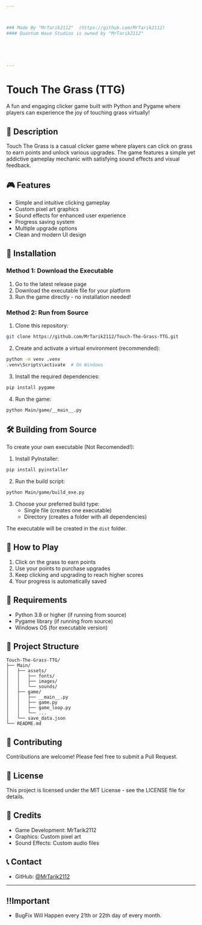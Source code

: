 ```yaml
---



### Made By "MrTarik2112"  (https://github.com/MrTarik2112)
#### Quantum Wave Studios is owned by "MrTarik2112"





---
```


# Touch The Grass (TTG)

A fun and engaging clicker game built with Python and Pygame where players can experience the joy of touching grass virtually!

## 📝 Description

Touch The Grass is a casual clicker game where players can click on grass to earn points and unlock various upgrades. The game features a simple yet addictive gameplay mechanic with satisfying sound effects and visual feedback.

## 🎮 Features

- Simple and intuitive clicking gameplay
- Custom pixel art graphics
- Sound effects for enhanced user experience
- Progress saving system
- Multiple upgrade options
- Clean and modern UI design




## 🚀 Installation

### Method 1: Download the Executable
1. Go to the latest release page
2. Download the executable file for your platform
3. Run the game directly - no installation needed!

### Method 2: Run from Source
1. Clone this repository:
```bash
git clone https://github.com/MrTarik2112/Touch-The-Grass-TTG.git
```

2. Create and activate a virtual environment (recommended):
```bash
python -m venv .venv
.venv\Scripts\activate  # On Windows
```

3. Install the required dependencies:
```bash
pip install pygame
```

4. Run the game:
```bash
python Main/game/__main__.py
```

## 🛠️ Building from Source

To create your own executable (Not Recomended!):

1. Install PyInstaller:
```bash
pip install pyinstaller
```

2. Run the build script:
```bash
python Main/game/build_exe.py
```

3. Choose your preferred build type:
   - Single file (creates one executable)
   - Directory (creates a folder with all dependencies)

The executable will be created in the `dist` folder.

## 🎯 How to Play

1. Click on the grass to earn points
2. Use your points to purchase upgrades
3. Keep clicking and upgrading to reach higher scores
4. Your progress is automatically saved

## 🔧 Requirements

- Python 3.8 or higher (if running from source)
- Pygame library (if running from source)
- Windows OS (for executable version)

## 📁 Project Structure

```
Touch-The-Grass-TTG/
├── Main/
│   ├── assets/
│   │   ├── fonts/
│   │   ├── images/
│   │   └── sounds/
│   ├── game/
│   │   ├── __main__.py
│   │   ├── game.py
│   │   ├── game_loop.py
│   │   └── ...
│   └── save_data.json
└── README.md
```

## 🤝 Contributing

Contributions are welcome! Please feel free to submit a Pull Request.

## 📄 License

This project is licensed under the MIT License - see the LICENSE file for details.

## 👥 Credits

- Game Development: MrTarik2112
- Graphics: Custom pixel art
- Sound Effects: Custom audio files

## 📞 Contact

- GitHub: [@MrTarik2112](https://github.com/MrTarik2112)

---

## ‼️Important

 
- BugFix Will Happen every 21th or 22th day of every month.

